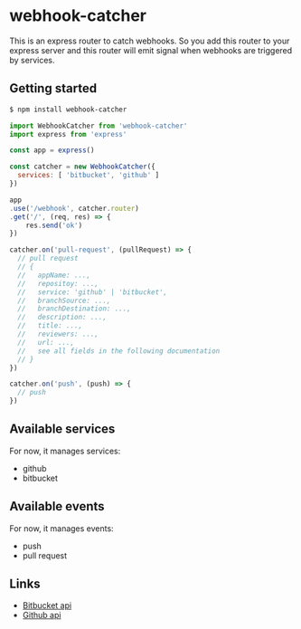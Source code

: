 # webhook-catcher

This is an express router to catch webhooks. So you add this router to your express server and this router will emit signal when webhooks are triggered by services.

## Getting started

```bash
$ npm install webhook-catcher
```

```javascript
import WebhookCatcher from 'webhook-catcher'
import express from 'express'

const app = express()

const catcher = new WebhookCatcher({
  services: [ 'bitbucket', 'github' ]
})

app
.use('/webhook', catcher.router)
.get('/', (req, res) => {
    res.send('ok')
})

catcher.on('pull-request', (pullRequest) => {
  // pull request
  // {
  //   appName: ...,
  //   repositoy: ...,
  //   service: 'github' | 'bitbucket',
  //   branchSource: ...,
  //   branchDestination: ...,
  //   description: ...,
  //   title: ...,
  //   reviewers: ...,
  //   url: ...,
  //   see all fields in the following documentation
  // }
})

catcher.on('push', (push) => {
  // push
})

```


## Available services

For now, it manages services:

* github
* bitbucket

## Available events

For now, it manages events:

* push
* pull request


## Links

* [Bitbucket api](https://confluence.atlassian.com/bitbucket/event-payloads-740262817.html#EventPayloads-Repositoryevents)
* [Github api](https://developer.github.com/webhooks/)
